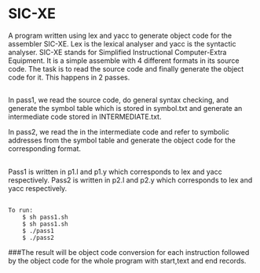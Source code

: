 # SIC-XE
A program written using lex and yacc to generate object code for the assembler SIC-XE.
Lex is the lexical analyser and yacc is the syntactic analyser.
SIC-XE stands for Simplified Instructional Computer-Extra Equipment.
It is a simple assemble with 4 different formats in its source code. The task is to read the source code and finally generate the object code for it.
This happens in 2 passes.
##
In pass1, we read the source code, do general syntax checking, and generate the symbol table which is stored in symbol.txt and generate an intermediate code stored in INTERMEDIATE.txt.

In pass2, we read the in the intermediate code and refer to symbolic addresses from the symbol table and generate the object code for the corresponding format.
##
Pass1 is written in p1.l and p1.y which corresponds to lex and yacc respectively.
Pass2 is written in p2.l and p2.y which corresponds to lex and yacc respectively.
##
```
To run:
	$ sh pass1.sh
	$ sh pass1.sh
	$ ./pass1
	$ ./pass2
```
###The result will be object code conversion for each instruction followed by the object code for the whole program with start,text and end records.
